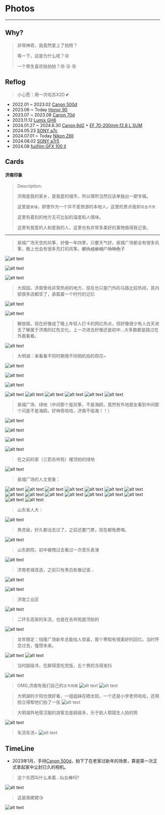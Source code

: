 # Photos

---
## Why?
> 非常神奇，我竟然爱上了拍照？
> 
> 等一下，这是为什么呢？:cold_sweat:
> 
> 一个男生喜欢拍拍拍？:cold_sweat:  :astonished:  :cold_sweat:

## Reflog
> 小心愿：用一次哈苏X2D :two_hearts:
- 2022.01 ~ 2023.02   [Canon 500d](https://m.canon.com.cn/product/500d/)
- 2023.06 ~ Today [Honor 90](https://www.honor.com/cn/phones/honor-90/) 
- 2023.07 ~ 2023.08  [Canon 70d](https://m.canon.com.cn/product/70d/)
- 2023.11.12 [Lumix GH6](https://consumer.panasonic.cn/product/cameras-camcorders/lumix-series/lumix-g-series/dc-gh6.html)
- 2024.01.27 ~ 2024.6.30 [Canon 6d2](https://www.canon.com.cn/product/6dmk2/) + [EF 70-200mm f2.8 L SUM](https://www.canon.com.cn/product/ef70200f28l/)
- 2024.05.23 [SONY a7c](https://www.sonystyle.com.cn/products/ilc/ilce_7c/ilce_7c_feature.html) 
- 2024.07.01 ~ Today [Nikon Z6II](https://www.nikon.com.cn/sc_CN/product/mirrorless/z-6ii)
- 2024.08.02 [SONY a7r5](https://www.sonystyle.com.cn/products/ilc/ilce_7rm5/ilce_7rm5_feature.html)
- 2024.08 [fujifilm GFX 100 II](https://fujifilm-x.com/zh-cn/products/cameras/gfx100-ii/)


## Cards
#### 济南印象
> Description:
>
> 济南是我的家乡，是我爱的城市，所以理所当然应该单独出一期专辑。
>
> 这里是`泉城`，即使作为一个并不爱旅游的本地人，这里的景点我却`百去不厌`
> 
> 这里有着别的地方无可比拟的温度和人情味。
> 
> 这里有我爱的人和爱我的人，这里也有非常多美好的事物值得我记录。

---

> 泉城广场天空的风筝，好像一年四季，只要天气好，泉城广场都会有很多风筝，晚上也会有很多亮灯的风筝。~~都快成泉城广场特色了~~

![alt text](../Picture/济南专辑/_DSC5599_1.jpg) 

![alt text](../Picture/济南专辑/_DSC5638_3.jpg) 

![alt text](../Picture/济南专辑/DSC_4878.jpg) 
> 大观园，济南曾经非常热闹的地方，现在也只是门外的马路比较热闹，其内部很多店都空了，承载着一个时代的记忆

![alt text](<../Picture/济南专辑/_DSC6031(2.jpg>) 

![alt text](../Picture/济南专辑/_DSC6109.jpg) 

> 解放阁，现在好像成了晚上年轻人打卡的网红热点，但好像很少有人白天进去了解属于济南的红色文化。上一次进去好像还是初中...大多数都是路过在外面看看。

![alt text](../Picture/济南专辑/_MG_0133_1.jpg) 

> 大明湖：来看看不同时期用不同相机拍的荷花~

![alt text](../Picture/济南专辑/_MG_0310_1.jpg) 

![alt text](../Picture/济南专辑/_MG_0321.JPG) 

![alt text](../Picture/济南专辑/_MG_0324.JPG) 

![alt text](../Picture/济南专辑/DSC_4546.jpg) 
![alt text](../Picture/济南专辑/DSC_4650.jpg) 
![alt text](../Picture/济南专辑/DSC_4687.jpg) 
![alt text](../Picture/济南专辑/DSC_4736.jpg) 
![alt text](<../Picture/济南专辑/DSC_5310(2.jpg>) 
![alt text](../Picture/济南专辑/DSCF2094_1.jpg) 

> 泉城广场、绿地（中间那个是风筝，不是海鸥，竟然有外地朋友看到中间那个问是不是海鸥，好神奇哈哈，济南不临海！！）

![alt text](../Picture/济南专辑/_MG_0775.png) 

![alt text](../Picture/济南专辑/_MG_1232_2.jpg) 

![alt text](../Picture/济南专辑/_MG_1240-已增强-NR.jpg) 

![alt text](../Picture/济南专辑/_MG_1240-已增强-NR2jpg.jpg) 


> 在之前的家（三箭吉祥苑）楼顶拍的绿地

![alt text](../Picture/济南专辑/_MG_1193.jpg) 

> 泉城广场的人文景象：

![alt text](../Picture/济南专辑/_MG_1254-已增强-NR.jpg) 
![alt text](../Picture/济南专辑/_MG_1275.JPG) 
![alt text](../Picture/济南专辑/_MG_1402-已增强-NR_1.jpg) 
![alt text](../Picture/济南专辑/_MG_1404_2.jpg) 
![alt text](../Picture/济南专辑/_MG_1406.JPG) 
![alt text](../Picture/济南专辑/_MG_1430.JPG)
![alt text](../Picture/济南专辑/_MG_1484.JPG) 
![alt text](../Picture/济南专辑/_MG_1487_2.jpg) 
![alt text](../Picture/济南专辑/_MG_1488.JPG) 
![alt text](../Picture/济南专辑/_MG_1489-已增强-NR.jpg) 
![alt text](../Picture/济南专辑/_MG_1506-已增强-NR.jpg) 
![alt text](../Picture/济南专辑/_MG_1509-已增强-NR.jpg) 
![alt text](../Picture/济南专辑/_MG_1519-已增强-NR.jpg) 
![alt text](../Picture/济南专辑/_MG_1526-已增强-NR.jpg) 
![alt text](../Picture/济南专辑/DSC_4975-已增强-NR.jpg) 
![alt text](../Picture/济南专辑/DSC_5065.jpg) 
> 山东省人大：

![alt text](../Picture/济南专辑/123.jpg) 

> 黑虎泉，好久都没去过了，之前还要门票，现在都免费哩。

![alt text](<../Picture/济南专辑/DSC_4805(3.jpg>) 



> 山东剧院，初中被拽过去看过一次音乐表演

![alt text](<../Picture/济南专辑/DSC_5184(2.jpg>) 

> 济南老城改造，之前只有黑白影像记录...

![alt text](<../Picture/济南专辑/DSC_5187(2.jpg>) 

![alt text](../Picture/济南专辑/DSC_5468.jpg) 

> 济南工业区

![alt text](../Picture/济南专辑/DSC_9496-23.jpg) 


> 二环东高架的车流，也是在吉祥苑屋顶拍的

![alt text](../Picture/济南专辑/IMG_0023-已增强-N.jpg) 

> 龙年限定：恒隆广场新年总能给人惊喜，那个寒假有很美好的回忆。当时怀念过去，憧憬未来。

![alt text](../Picture/济南专辑/IMG_0118.JPG) 
![alt text](../Picture/济南专辑/IMG_0123.JPG) 
> 当时超级冷，在醉得意吃完饭，五个男的冻得发抖

![alt text](../Picture/济南专辑/IMG_0175.JPG) 

> OMG,济南有我们自己的`古今同框`
![alt text](../Picture/济南专辑/IMG_9779_3.jpg) 
![alt text](../Picture/济南专辑/IMG_9782-已增强-NR.jpg) 

> 大明湖的夕阳也很好看，一组姐妹在晒太阳，一个还是小学老师哈哈，还用拍立得帮他们拍了一张
![alt text](../Picture/济南专辑/IMG_9917_edit_14078390547441.jpg) 

> 大明湖外地穿汉服的游客总是超级多，乐于助人帮陌生人拍的照

![alt text](../Picture/济南专辑/IMG_9965_edit_12895553599819.jpg) 

> 车流车流~
![alt text](../Picture/济南专辑/未标题_全景图-4.jpg)














## TimeLine
- 2023年1月，手持[Canon 500d](https://m.canon.com.cn/product/500d/)，拍下了在老家过新年的场景，算是第一次正式拿起家中尘封已久的相机。
> 这个东西叫什么来着...仙女棒吗?

![alt text](../Picture/IMG_5536_1.png)
> 这是我姥姥:kissing_heart:

![alt text](../Picture/IMG_5539.JPG)

